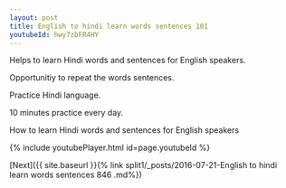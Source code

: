 ```yaml
---
layout: post
title: English to hindi learn words sentences 101 
youtubeId: hwy7zbFR4HY
---
```

 
 
Helps to learn Hindi words and sentences for English speakers.

Opportunitiy to repeat the words sentences. 

Practice Hindi language. 
 
10 minutes practice every day. 
 
How to learn Hindi words and sentences for English speakers 
 
{% include youtubePlayer.html id=page.youtubeId %}
 
 
[Next]({{ site.baseurl }}{% link  split1/_posts/2016-07-21-English to hindi learn words sentences 846 .md%})
 
